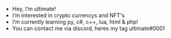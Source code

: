 -  Hey, I’m ultimate!
-  I’m interested in crypto currencys and NFT's
-  I’m currently learning py, c#, c++, lua, html & php!
-  You can contact me via discord, heres my tag ultimate#0001


